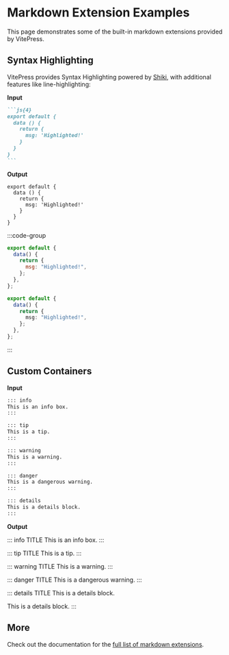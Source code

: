 # Markdown Extension Examples

This page demonstrates some of the built-in markdown extensions provided by VitePress.

## Syntax Highlighting

VitePress provides Syntax Highlighting powered by [Shiki](https://github.com/shikijs/shiki), with additional features like line-highlighting:

**Input**

````md
```js{4}
export default {
  data () {
    return {
      msg: 'Highlighted!'
    }
  }
}
```
````

**Output**

```js{4}
export default {
  data () {
    return {
      msg: 'Highlighted!'
    }
  }
}
```

:::code-group

```js [JS]
export default {
  data() {
    return {
      msg: "Highlighted!",
    };
  },
};
```

```ts [TS]
export default {
  data() {
    return {
      msg: "Highlighted!",
    };
  },
};
```

:::

## Custom Containers

**Input**

```md
::: info
This is an info box.
:::

::: tip
This is a tip.
:::

::: warning
This is a warning.
:::

::: danger
This is a dangerous warning.
:::

::: details
This is a details block.
:::
```

**Output**

::: info TITLE
This is an info box.
:::

::: tip TITLE
This is a tip.
:::

::: warning TITLE
This is a warning.
:::

::: danger TITLE
This is a dangerous warning.
:::

::: details TITLE
This is a details block.

This is a details block.
:::

## More

Check out the documentation for the [full list of markdown extensions](https://vitepress.dev/guide/markdown).
